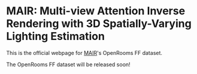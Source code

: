 # MAIR: Multi-view Attention Inverse Rendering with 3D Spatially-Varying Lighting Estimation <br>


This is the official webpage for [MAIR](https://bring728.github.io/mair.project/)'s OpenRooms FF dataset.


The OpenRooms FF dataset will be released soon!

